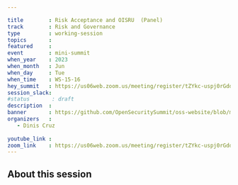 ```yaml
---

title        : Risk Acceptance and OISRU  (Panel)
track        : Risk and Governance
type         : working-session
topics       :
featured     :
event        : mini-summit
when_year    : 2023
when_month   : Jun
when_day     : Tue
when_time    : WS-15-16
hey_summit   : https://us06web.zoom.us/meeting/register/tZYkc-uspj0rGdddQogpbl98Lywpny-lBwrL
session_slack:
#status       : draft
description  :
banner       : https://github.com/OpenSecuritySummit/oss-website/blob/main/content/sessions/2023/mini-summits/Jun/banners/RIsk%20Acceptance.png?raw=true
organizers   :
   - Dinis Cruz
  
youtube_link : 
zoom_link    : https://us06web.zoom.us/meeting/register/tZYkc-uspj0rGdddQogpbl98Lywpny-lBwrL
---
```



## About this session
